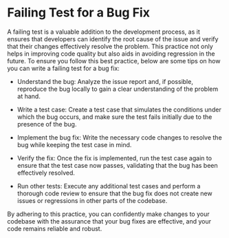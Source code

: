 # Failing Test for a Bug Fix

A failing test is a valuable addition to the development process, as it ensures that developers can identify the root cause of the issue and verify that their changes effectively resolve the problem. This practice not only helps in improving code quality but also aids in avoiding regression in the future. To ensure you follow this best practice, below are some tips on how you can write a failing test for a bug fix:

- Understand the bug: Analyze the issue report and, if possible, reproduce the bug locally to gain a clear understanding of the problem at hand.

- Write a test case: Create a test case that simulates the conditions under which the bug occurs, and make sure the test fails initially due to the presence of the bug.

- Implement the bug fix: Write the necessary code changes to resolve the bug while keeping the test case in mind.

- Verify the fix: Once the fix is implemented, run the test case again to ensure that the test case now passes, validating that the bug has been effectively resolved.

- Run other tests: Execute any additional test cases and perform a thorough code review to ensure that the bug fix does not create new issues or regressions in other parts of the codebase.

By adhering to this practice, you can confidently make changes to your codebase with the assurance that your bug fixes are effective, and your code remains reliable and robust.